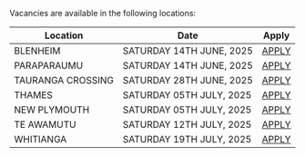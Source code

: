 Vacancies are available in the following locations:

| Location | Date | Apply |
|---|---|---|
|BLENHEIM|SATURDAY 14TH JUNE, 2025| [APPLY](mailto:tfaala@rgis.co.nz?subject=BLENHEIM%20-%20SATURDAY%2014TH%20JUNE) |
|PARAPARAUMU|SATURDAY 14TH JUNE, 2025| [APPLY](mailto:tfaala@rgis.co.nz?subject=PARAPARAUMU%20-%20SATURDAY%2014TH%20JUNE) | 
|TAURANGA CROSSING|SATURDAY 28TH JUNE, 2025| [APPLY](mailto:tfaala@rgis.co.nz?subject=TAURANGA%20CROSSING%20-%20SATURDAY%2028TH%20JUNE) |
|THAMES|SATURDAY 05TH JULY, 2025| [APPLY](mailto:tfaala@rgis.co.nz?subject=THAMES%20-%20SATURDAY%2005TH%20JULY) |
|NEW PLYMOUTH|SATURDAY 05TH JULY, 2025| [APPLY](mailto:tfaala@rgis.co.nz?subject=NEW%20PLYMOUTH%20-%20SATURDAY%2005TH%20JULY) |
|TE AWAMUTU|SATURDAY 12TH JULY, 2025| [APPLY](mailto:tfaala@rgis.co.nz?subject=TE%20AWAMUTU%20-%20SATURDAY%2012TH%20JULY) |
|WHITIANGA|SATURDAY 19TH JULY, 2025| [APPLY](mailto:tfaala@rgis.co.nz?subject=WHITIANGA%20-%20SATURDAY%2019TH%20JULY) |
